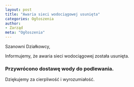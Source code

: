 ```yaml
---
layout: post
title: "Awaria sieci wodociągowej usunięta"
categories: Ogłoszenia
author:
- Zarząd
meta: "Ogłoszenia"
---
```

Szanowni Działkowcy,

Informujemy, że awaria sieci wodociągowej została usunięta.

### Przywrócono dostawę wody do podlewania.

Dziękujemy za cierpliwość i wyrozumiałość.
